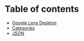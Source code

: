 # Table of contents

* [Google Lens Desktop](README.md)
* [Categories](categories.md)
* [JSON](json.md)
